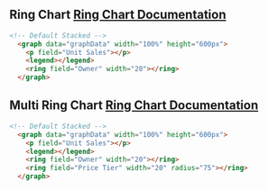 <h2>
    Ring Chart
    <span class="api-link">
      <a href="../documentation/#ring">Ring Chart Documentation</a>
    </span>
</h2>

<div class="white-panel">
  <graph data="graphData" width="100%" height="600px">
    <p field="Unit Sales"></p>
    <legend></legend>
    <ring field="Owner" width="20"></ring>
  </graph>
</div>

```html
<!-- Default Stacked -->
  <graph data="graphData" width="100%" height="600px">
    <p field="Unit Sales"></p>
    <legend></legend>
    <ring field="Owner" width="20"></ring>
  </graph>
```

<h2>
    Multi Ring Chart
    <span class="api-link">
      <a href="../documentation/#ring">Ring Chart Documentation</a>
    </span>
</h2>

<div class="white-panel">
  <graph data="graphData" width="100%" height="600px">
    <p field="Unit Sales"></p>
    <legend></legend>
    <ring field="Owner" width="20"></ring>
	<ring field="Price Tier" width="20" radius="75"></ring>
  </graph>
</div>

```html
<!-- Default Stacked -->
  <graph data="graphData" width="100%" height="600px">
    <p field="Unit Sales"></p>
    <legend></legend>
    <ring field="Owner" width="20"></ring>
	<ring field="Price Tier" width="20" radius="75"></ring>
  </graph>
```